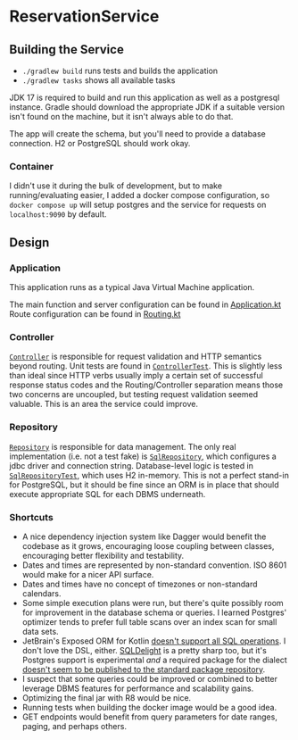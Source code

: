# ReservationService

## Building the Service
- `./gradlew build` runs tests and builds the application
- `./gradlew tasks` shows all available tasks

JDK 17 is required to build and run this application
as well as a postgresql instance. Gradle should download the
appropriate JDK if a suitable version isn't found on the machine,
but it isn't always able to do that.

The app will create the schema, but you'll need to
provide a database connection. H2 or PostgreSQL should work
okay.

### Container
I didn't use it during the bulk of development, but to make running/evaluating easier, I added a docker compose configuration, so `docker compose up` will setup postgres and the service for requests on `localhost:9090` by default.

## Design

### Application
This application runs as a typical Java Virtual Machine application.

The main function and server configuration can be found in [Application.kt](src/main/kotlin/com/jzbrooks/reservations/Application.kt)
Route configuration can be found in [Routing.kt](src/main/kotlin/com/jzbrooks/reservations/Routing.kt)

### Controller
[`Controller`](src/main/kotlin/com/jzbrooks/reservations/controllers/Controller.kt) is responsible for request validation and HTTP semantics
beyond routing. Unit tests are found in [`ControllerTest`](src/test/kotlin/com/jzbrooks/reservations/controllers/ControllerTest.kt).
This is slightly less than ideal since HTTP verbs usually imply a certain set of successful response status codes and the Routing/Controller
separation means those two concerns are uncoupled, but testing request validation seemed valuable. This is an area the service could improve.

### Repository
[`Repository`](src/main/kotlin/com/jzbrooks/reservations/data/Repository.kt) is responsible for data management.
The only real implementation (i.e. not a test fake) is [`SqlRepository`](src/main/kotlin/com/jzbrooks/reservations/data/SqlRepository.kt),
which configures a jdbc driver and connection string. Database-level logic is tested in [`SqlRepositoryTest`](src/test/kotlin/com/jzbrooks/reservations/data/SqlRepositoryTest.kt),
which uses H2 in-memory. This is not a perfect stand-in for PostgreSQL, but it should be fine since an ORM is in place
that should execute appropriate SQL for each DBMS underneath.

### Shortcuts
- A nice dependency injection system like Dagger would benefit the codebase as it grows, encouraging loose coupling between classes, encouraging better flexibility and testability.
- Dates and times are represented by non-standard convention. ISO 8601 would make for a nicer API surface.
- Dates and times have no concept of timezones or non-standard calendars.
- Some simple execution plans were run, but there's quite possibly room for improvement in the database schema or queries. I learned Postgres' optimizer tends to prefer full table scans over an index scan for small data sets.
- JetBrain's Exposed ORM for Kotlin [doesn't support all SQL operations](https://github.com/JetBrains/Exposed/wiki/FAQ). I don't love the DSL, either. [SQLDelight](https://github.com/cashapp/sqldelight) is a pretty sharp too, but it's Postgres support is experimental _and_ a required package for the dialect [doesn't seem to be published to the standard package repository](https://central.sonatype.com/search?q=sqldelight%2520postgres-dialect).
- I suspect that some queries could be improved or combined to better leverage DBMS features for performance and scalability gains.
- Optimizing the final jar with R8 would be nice.
- Running tests when building the docker image would be a good idea.
- GET endpoints would benefit from query parameters for date ranges, paging, and perhaps others.
